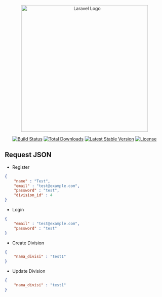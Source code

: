 <p align="center"><a href="https://laravel.com" target="_blank"><img src="https://raw.githubusercontent.com/laravel/art/master/logo-lockup/5%20SVG/2%20CMYK/1%20Full%20Color/laravel-logolockup-cmyk-red.svg" width="400" alt="Laravel Logo"></a></p>

<p align="center">
<a href="https://github.com/laravel/framework/actions"><img src="https://github.com/laravel/framework/workflows/tests/badge.svg" alt="Build Status"></a>
<a href="https://packagist.org/packages/laravel/framework"><img src="https://img.shields.io/packagist/dt/laravel/framework" alt="Total Downloads"></a>
<a href="https://packagist.org/packages/laravel/framework"><img src="https://img.shields.io/packagist/v/laravel/framework" alt="Latest Stable Version"></a>
<a href="https://packagist.org/packages/laravel/framework"><img src="https://img.shields.io/packagist/l/laravel/framework" alt="License"></a>
</p>

## Request JSON
- Register
```json
{
    "name" : "Test",
    "email" : "test@example.com",
    "password" : "test",
    "division_id" : 4
}
```

- Login
```json
{
    "email" : "test@example.com",
    "password" : "test"
}
```

- Create Division
```json
{
    "nama_divisi" : "test1"
}
```

- Update Division
```json
{
    "nama_divisi" : "test1"
}
```

